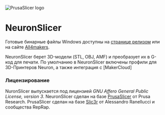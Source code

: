 
![PrusaSlicer logo](/resources/icons/PrusaSlicer.png?raw=true)

# NeuronSlicer

Готовые бинарные файлы Windows доступны на [странице релизом](https://github.com/all4makers/NeuronSlicer/releases) или на сайте [All4makers](https://www.prusa3d.com/drivers/). 

NeuronSlicer берет 3D-модели (STL, OBJ, AMF) и преобразует их в G-код для печати.
По умолчанию в NeuronSlicer включены профили для 3D-Принтеров Neuron, а также
интеграция с [MakerCloud]


### Лицензирование
NuronSlicer выпускается под лицензией _GNU Affero General Public License, version 3_.
NeuronSlicer сделан на базе [PrusaSlicer](https://github.com/prusa3d/PrusaSlicer/) от Prusa Research.
PrusaSlicer сделан на базе [Slic3r](https://github.com/Slic3r/Slic3r) от Alessandro Ranellucci и сообщества RepRap.




